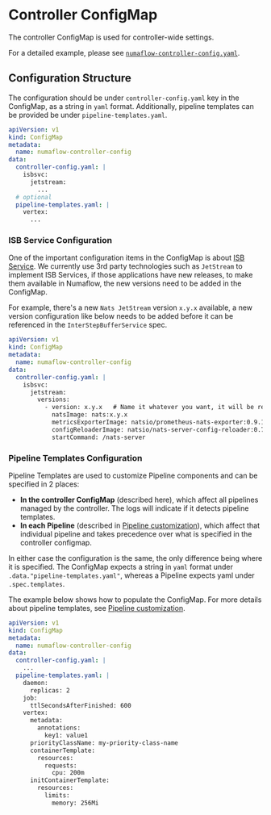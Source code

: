 # Controller ConfigMap

The controller ConfigMap is used for controller-wide settings.

For a detailed example, please see [`numaflow-controller-config.yaml`](./numaflow-controller-config.yaml).

## Configuration Structure

The configuration should be under `controller-config.yaml` key in the ConfigMap, as a string in `yaml` format.
Additionally, pipeline templates can be provided be under `pipeline-templates.yaml`.

```yaml
apiVersion: v1
kind: ConfigMap
metadata:
  name: numaflow-controller-config
data:
  controller-config.yaml: |
    isbsvc:
      jetstream:
        ...
  # optional
  pipeline-templates.yaml: |
    vertex:
      ...
```

### ISB Service Configuration

One of the important configuration items in the ConfigMap is about [ISB Service](./inter-step-buffer-service.md). We currently use 3rd party technologies such as `JetStream` to implement ISB Services, if those applications have new releases, to make them available in Numaflow, the new versions need to be added in the ConfigMap.

For example, there's a new `Nats JetStream` version `x.y.x` available, a new version configuration like below needs to be added before it can be referenced in the `InterStepBufferService` spec.

```yaml
apiVersion: v1
kind: ConfigMap
metadata:
  name: numaflow-controller-config
data:
  controller-config.yaml: |
    isbsvc:
      jetstream:
        versions:
          - version: x.y.x   # Name it whatever you want, it will be referenced in the InterStepBufferService spec.
            natsImage: nats:x.y.x
            metricsExporterImage: natsio/prometheus-nats-exporter:0.9.1
            configReloaderImage: natsio/nats-server-config-reloader:0.7.0
            startCommand: /nats-server
```

### Pipeline Templates Configuration

Pipeline Templates are used to customize Pipeline components and can be specified in 2 places:
* **In the controller ConfigMap** (described here), which affect all pipelines managed by the controller. The
    logs will indicate if it detects pipeline templates.
* **In each Pipeline** (described in [Pipeline customization](./pipeline-customization.md)), which affect that 
    individual pipeline and takes precedence over what is specified in the controller configmap.

In either case the configuration is the same, the only difference being where it is specified.
The ConfigMap expects a string in `yaml` format under `.data."pipeline-templates.yaml"`, whereas a Pipeline expects
yaml under `.spec.templates`.

The example below shows how to populate the ConfigMap.
For more details about pipeline templates, see [Pipeline customization](./pipeline-customization.md).

```yaml
apiVersion: v1
kind: ConfigMap
metadata:
  name: numaflow-controller-config
data:
  controller-config.yaml: |
    ...
  pipeline-templates.yaml: |
    daemon:
      replicas: 2
    job:
      ttlSecondsAfterFinished: 600
    vertex:
      metadata:
        annotations:
          key1: value1
      priorityClassName: my-priority-class-name
      containerTemplate:
        resources:
          requests:
            cpu: 200m
      initContainerTemplate:
        resources:
          limits:
            memory: 256Mi
```
